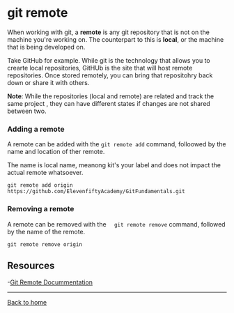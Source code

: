 # git remote

When working with git, a  **remote** is any git repository that is not on the machine you're working on. The counterpart to this is  **local**, or the machine that is being developed on.

Take GitHub for example. While git is the technology that allows you to crearte local repositories, GitHUb is the site that will host remote repositories.
Once stored remotely, you can bring that repositohry back down  or share it with others.

**Note**: While the repositories  (local and remote) are related and track the same project , they can  have different states if changes are not shared between two.

### Adding a remote

A remote can be added with the `git remote add` command, folloowed by the name and location of ther remote.

The name is local name, meanong kit's your label and does not impact the actual remote whatsoever.

```
git remote add origin https://github.com/ElevenfiftyAcademy/GitFundamentals.git
```

### Removing a remote

A remote can be removed with the `  git remote remove` command, followed by the name of the remote.

```
git remote remove origin
```
## Resources

-[Git Remote Docummentation](https://git-scm.com/docs/git-remote)

---
[Back to home](./README.md)